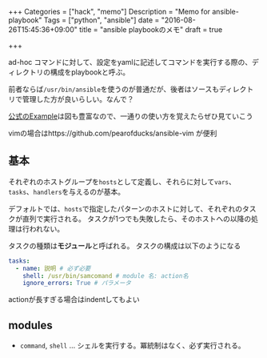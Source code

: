 +++
Categories = ["hack", "memo"]
Description = "Memo for ansible-playbook"
Tags = ["python", "ansible"]
date = "2016-08-26T15:45:36+09:00"
title = "ansible playbookのメモ"
draft = true

+++


ad-hoc コマンドに対して、設定をyamlに記述してコマンドを実行する際の、ディレクトリの構成をplaybookと呼ぶ。

前者ならば`/usr/bin/ansible`を使うのが普通だが、後者はソースもディレクトリで管理した方が良いらしい。なんで？

[公式のExample](https://github.com/ansible/ansible-examples)は図も豊富なので、一通りの使い方を覚えたらぜひ見ていこう

vimの場合はhttps://github.com/pearofducks/ansible-vim が便利

## 基本

それぞれのホストグループを`hosts`として定義し、それらに対して`vars`、`tasks`、`handlers`を与えるのが基本。

デフォルトでは、`hosts`で指定したパターンのホストに対して、それぞれのタスクが直列で実行される。
タスクが1つでも失敗したら、そのホストへの以降の処理は行われない。

タスクの種類は**モジュール**と呼ばれる。
タスクの構成は以下のようになる

```yaml
tasks:
  - name: 説明 # 必ず必要
    shell: /usr/bin/samcomand # module 名: action名
    ignore_errors: True # パラメータ
```

actionが長すぎる場合はindentしてもよい



## modules

* `command`, `shell` ... シェルを実行する。冪統制はなく、必ず実行される。


